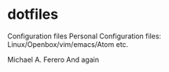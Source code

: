 # dotfiles
Configuration files
Personal Configuration files: Linux/Openbox/vim/emacs/Atom etc.

Michael A. Ferero
And again
